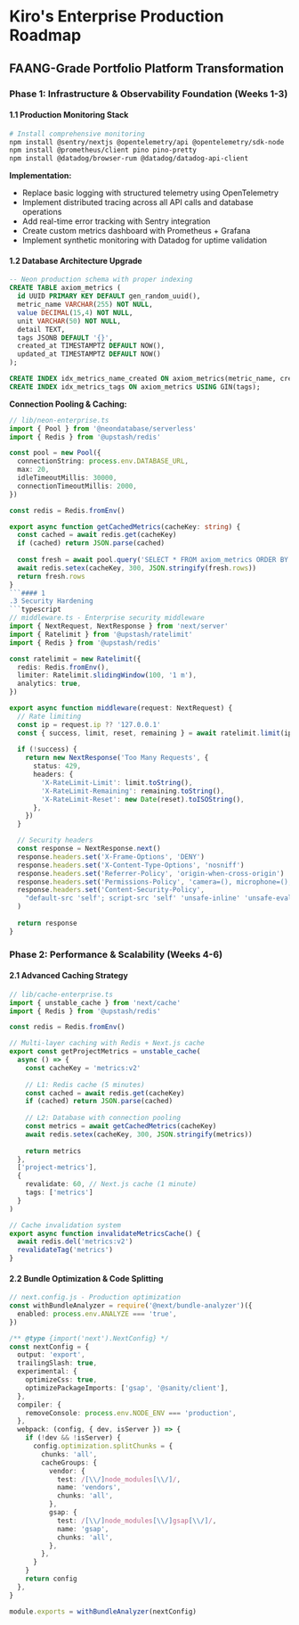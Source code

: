 # Kiro's Enterprise Production Roadmap
## FAANG-Grade Portfolio Platform Transformation

### Phase 1: Infrastructure & Observability Foundation (Weeks 1-3)

#### 1.1 Production Monitoring Stack
```bash
# Install comprehensive monitoring
npm install @sentry/nextjs @opentelemetry/api @opentelemetry/sdk-node
npm install @prometheus/client pino pino-pretty
npm install @datadog/browser-rum @datadog/datadog-api-client
```

**Implementation:**
- Replace basic logging with structured telemetry using OpenTelemetry
- Implement distributed tracing across all API calls and database operations
- Add real-time error tracking with Sentry integration
- Create custom metrics dashboard with Prometheus + Grafana
- Implement synthetic monitoring with Datadog for uptime validation

#### 1.2 Database Architecture Upgrade
```sql
-- Neon production schema with proper indexing
CREATE TABLE axiom_metrics (
  id UUID PRIMARY KEY DEFAULT gen_random_uuid(),
  metric_name VARCHAR(255) NOT NULL,
  value DECIMAL(15,4) NOT NULL,
  unit VARCHAR(50) NOT NULL,
  detail TEXT,
  tags JSONB DEFAULT '{}',
  created_at TIMESTAMPTZ DEFAULT NOW(),
  updated_at TIMESTAMPTZ DEFAULT NOW()
);

CREATE INDEX idx_metrics_name_created ON axiom_metrics(metric_name, created_at DESC);
CREATE INDEX idx_metrics_tags ON axiom_metrics USING GIN(tags);
```

**Connection Pooling & Caching:**
```typescript
// lib/neon-enterprise.ts
import { Pool } from '@neondatabase/serverless'
import { Redis } from '@upstash/redis'

const pool = new Pool({
  connectionString: process.env.DATABASE_URL,
  max: 20,
  idleTimeoutMillis: 30000,
  connectionTimeoutMillis: 2000,
})

const redis = Redis.fromEnv()

export async function getCachedMetrics(cacheKey: string) {
  const cached = await redis.get(cacheKey)
  if (cached) return JSON.parse(cached)
  
  const fresh = await pool.query('SELECT * FROM axiom_metrics ORDER BY created_at DESC LIMIT 100')
  await redis.setex(cacheKey, 300, JSON.stringify(fresh.rows))
  return fresh.rows
}
```#### 1
.3 Security Hardening
```typescript
// middleware.ts - Enterprise security middleware
import { NextRequest, NextResponse } from 'next/server'
import { Ratelimit } from '@upstash/ratelimit'
import { Redis } from '@upstash/redis'

const ratelimit = new Ratelimit({
  redis: Redis.fromEnv(),
  limiter: Ratelimit.slidingWindow(100, '1 m'),
  analytics: true,
})

export async function middleware(request: NextRequest) {
  // Rate limiting
  const ip = request.ip ?? '127.0.0.1'
  const { success, limit, reset, remaining } = await ratelimit.limit(ip)
  
  if (!success) {
    return new NextResponse('Too Many Requests', {
      status: 429,
      headers: {
        'X-RateLimit-Limit': limit.toString(),
        'X-RateLimit-Remaining': remaining.toString(),
        'X-RateLimit-Reset': new Date(reset).toISOString(),
      },
    })
  }

  // Security headers
  const response = NextResponse.next()
  response.headers.set('X-Frame-Options', 'DENY')
  response.headers.set('X-Content-Type-Options', 'nosniff')
  response.headers.set('Referrer-Policy', 'origin-when-cross-origin')
  response.headers.set('Permissions-Policy', 'camera=(), microphone=(), geolocation=()')
  response.headers.set('Content-Security-Policy', 
    "default-src 'self'; script-src 'self' 'unsafe-inline' 'unsafe-eval'; style-src 'self' 'unsafe-inline'; img-src 'self' data: https:; font-src 'self' data:; connect-src 'self' https://api.github.com https://api.sanity.io"
  )
  
  return response
}
```

### Phase 2: Performance & Scalability (Weeks 4-6)

#### 2.1 Advanced Caching Strategy
```typescript
// lib/cache-enterprise.ts
import { unstable_cache } from 'next/cache'
import { Redis } from '@upstash/redis'

const redis = Redis.fromEnv()

// Multi-layer caching with Redis + Next.js cache
export const getProjectMetrics = unstable_cache(
  async () => {
    const cacheKey = 'metrics:v2'
    
    // L1: Redis cache (5 minutes)
    const cached = await redis.get(cacheKey)
    if (cached) return JSON.parse(cached)
    
    // L2: Database with connection pooling
    const metrics = await getCachedMetrics(cacheKey)
    await redis.setex(cacheKey, 300, JSON.stringify(metrics))
    
    return metrics
  },
  ['project-metrics'],
  { 
    revalidate: 60, // Next.js cache (1 minute)
    tags: ['metrics'] 
  }
)

// Cache invalidation system
export async function invalidateMetricsCache() {
  await redis.del('metrics:v2')
  revalidateTag('metrics')
}
```

#### 2.2 Bundle Optimization & Code Splitting
```typescript
// next.config.js - Production optimization
const withBundleAnalyzer = require('@next/bundle-analyzer')({
  enabled: process.env.ANALYZE === 'true',
})

/** @type {import('next').NextConfig} */
const nextConfig = {
  output: 'export',
  trailingSlash: true,
  experimental: {
    optimizeCss: true,
    optimizePackageImports: ['gsap', '@sanity/client'],
  },
  compiler: {
    removeConsole: process.env.NODE_ENV === 'production',
  },
  webpack: (config, { dev, isServer }) => {
    if (!dev && !isServer) {
      config.optimization.splitChunks = {
        chunks: 'all',
        cacheGroups: {
          vendor: {
            test: /[\\/]node_modules[\\/]/,
            name: 'vendors',
            chunks: 'all',
          },
          gsap: {
            test: /[\\/]node_modules[\\/]gsap[\\/]/,
            name: 'gsap',
            chunks: 'all',
          },
        },
      }
    }
    return config
  },
}

module.exports = withBundleAnalyzer(nextConfig)
```